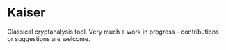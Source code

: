 # Kaiser

Classical cryptanalysis tool. Very much a work in progress - contributions or suggestions are welcome.
